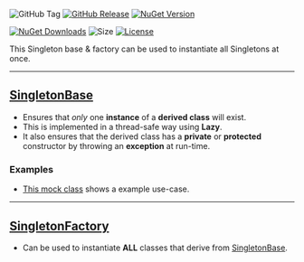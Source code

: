 ![GitHub Tag](https://img.shields.io/github/v/tag/TJC-Tools/TJC.Singleton) [![GitHub Release](https://img.shields.io/github/v/release/TJC-Tools/TJC.Singleton)](https://github.com/TJC-Tools/TJC.Singleton/releases/latest) [![NuGet Version](https://img.shields.io/nuget/v/TJC.Singleton)](https://www.nuget.org/packages/TJC.Singleton)

[![NuGet Downloads](https://img.shields.io/nuget/dt/TJC.Singleton)](https://www.nuget.org/packages/TJC.Singleton) ![Size](https://img.shields.io/github/repo-size/TJC-Tools/TJC.Singleton) [![License](https://img.shields.io/github/license/TJC-Tools/TJC.Singleton.svg)](LICENSE)

This Singleton base & factory can be used to instantiate all Singletons at once.

---
## [SingletonBase](./TJC.Singleton/SingletonBase.cs)
- Ensures that *only* one **instance** of a **derived class** will exist.
- This is implemented in a thread-safe way using **Lazy**.
- It also ensures that the derived class has a **private** or **protected** constructor by throwing an **exception** at run-time.

### Examples
- [This mock class](./TJC.Singleton.Tests/Mocks/Valid/MockSingletonValid.cs) shows a example use-case.

---
## [SingletonFactory](./TJC.Singleton/Factories/SingletonFactory.cs)
- Can be used to instantiate **ALL** classes that derive from [SingletonBase](./TJC.Singleton/SingletonBase.cs).

